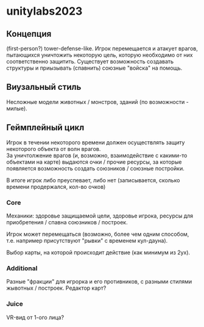 # unitylabs2023

## Концепция 

(first-person?) tower-defense-like. Игрок перемещается и атакует врагов, пытающихся уничтожить некоторую цель, которую необходимо от них соответственно защитить. Существует возможность создавать структуры и приызывать (спавнить) союзные "войска" на помощь.

## Виузальный стиль

Несложные модели животных / монстров, зданий (по возможности - милые).

## Геймплейный цикл

Игрок в течении некоторого времени должен осуществлять защиту некоторого объекта от волн врагов.   
За уничтолжение врагов (и, возможно, взаимодействие с какими-то объектами на карте) выдаются очки / прочие ресурсы, за которые появляется возможность создать союзников / союзные постройки. 

В итоге игрок либо преуспевает, либо нет (записывается, сколько времени продержался, кол-во очков)

### Core

Механики: здоровье защищаемой цели, здоровье игрока, ресурсы для приобретения / спавна союзников / построек. 

Игрок может перемещаться (возможно, более чем одним способом, т.е. например присутствуют "рывки" с временем кул-дауна).

Выбор карты, на которой происходит действие (как минимум из 2ух). 

### Additional
Разные "фракции" для игрорка и его противников, с разными стилями жывотных / построек. Редактор карт?

### Juice
VR-вид от 1-ого лица?
